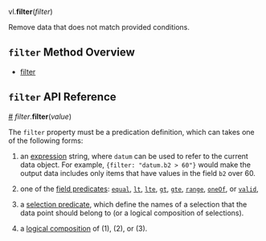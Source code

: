 vl.<b>filter</b>(<em>filter</em>)

Remove data that does not match provided conditions.

## <code>filter</code> Method Overview

* <a href="#filter">filter</a>

## <code>filter</code> API Reference

<a id="filter" href="#filter">#</a>
<em>filter</em>.<b>filter</b>(<em>value</em>)

The `filter` property must be a predication definition, which can takes one of the following forms:

1) an [expression](https://vega.github.io/vega-lite/docs/types.html#expression) string,
where `datum` can be used to refer to the current data object.
For example, `{filter: "datum.b2 > 60"}` would make the output data includes only items that have values in the field `b2` over 60.

2) one of the [field predicates](https://vega.github.io/vega-lite/docs/predicate.html#field-predicate): 
[`equal`](https://vega.github.io/vega-lite/docs/predicate.html#field-equal-predicate),
[`lt`](https://vega.github.io/vega-lite/docs/predicate.html#lt-predicate),
[`lte`](https://vega.github.io/vega-lite/docs/predicate.html#lte-predicate),
[`gt`](https://vega.github.io/vega-lite/docs/predicate.html#gt-predicate),
[`gte`](https://vega.github.io/vega-lite/docs/predicate.html#gte-predicate),
[`range`](https://vega.github.io/vega-lite/docs/predicate.html#range-predicate),
[`oneOf`](https://vega.github.io/vega-lite/docs/predicate.html#one-of-predicate),
or [`valid`](https://vega.github.io/vega-lite/docs/predicate.html#valid-predicate),

3) a [selection predicate](https://vega.github.io/vega-lite/docs/predicate.html#selection-predicate), which define the names of a selection that the data point should belong to (or a logical composition of selections).

4) a [logical composition](https://vega.github.io/vega-lite/docs/predicate.html#composition) of (1), (2), or (3).

